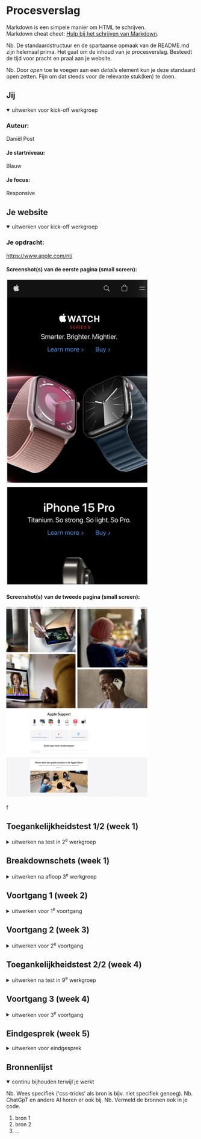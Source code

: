 # Procesverslag
Markdown is een simpele manier om HTML te schrijven.  
Markdown cheat cheet: [Hulp bij het schrijven van Markdown](https://github.com/adam-p/markdown-here/wiki/Markdown-Cheatsheet).

Nb. De standaardstructuur en de spartaanse opmaak van de README.md zijn helemaal prima. Het gaat om de inhoud van je procesverslag. Besteedt de tijd voor pracht en praal aan je website.

Nb. Door *open* toe te voegen aan een *details* element kun je deze standaard open zetten. Fijn om dat steeds voor de relevante stuk(ken) te doen.





## Jij

<details open>
  <summary>uitwerken voor kick-off werkgroep</summary>

  ### Auteur:
  Daniël Post 

  #### Je startniveau:
  Blauw

  #### Je focus:
  Responsive
 
</details>





## Je website

<details open>
  <summary>uitwerken voor kick-off werkgroep</summary>

  ### Je opdracht:
  https://www.apple.com/nl/

  #### Screenshot(s) van de eerste pagina (small screen): 
  
  <img src="readme-images/apple-home.png" width="375px" alt="Home pagina apple">

  #### Screenshot(s) van de tweede pagina (small screen):
 
  <img src="readme-images/apple-support.png" width="375px" alt="Apple support pagina">
 
</details>

f

## Toegankelijkheidstest 1/2 (week 1)

<details>
  <summary>uitwerken na test in 2<sup>e</sup> werkgroep</summary>

  ### Bevindingen
  Lijst met je bevindingen die in de test naar voren kwamen:

  Plusjes: 
- screenreader leest woorden voor uit de linkjes zodat er, inplaats van “lees meer” wordt er wat meer informatie voorgelezen over de pagina waar het linkje naar toe leidt.
- Apple maakt veelal gebruik van Div elementen in de HTML.


</details>



## Breakdownschets (week 1)

<details>
  <summary>uitwerken na afloop 3<sup>e</sup> werkgroep</summary>

  ### de hele pagina: 
  <img src="readme-images/dummy-plaatje.jpg" width="375px" alt="breakdown van de hele pagina">

  ### dynamisch deel (bijv menu): 
  <img src="readme-images/dummy-plaatje.jpg" width="375px" alt="breakdown van een dynamisch deel">

  ### wellicht nog een dynamisch deel (bijv filter): 
  <img src="readme-images/dummy-plaatje.jpg" width="375px" alt="breakdown van nog een dynamisch deel">

</details>





## Voortgang 1 (week 2)

<details>
  <summary>uitwerken voor 1<sup>e</sup> voortgang</summary>

  ### Stand van zaken
  hier dit ging goed & dit was lastig (neem ook screenshots op van delen van je website en code)

  Deze week ben ik begonnen met het maken van mijn opdracht, door wat een andere deadline voor een herkansing had ik deze 
  week niet super veel tijd maar dat is afgerond. Ik heb voor mijzelf wel duidelijk hoe ik het wil gaan doen. Ik loop nu tegen 
  een aantal problemen/vragen. 
  
  1 Hoe zorg ik ervoor dat mijn afbeelding veranderd wanneer het scherm groter wordt? 

  2 Hoe zet ik een linkje op een afbeelding?

  3 Voor mijn header heb ik 4 icons, waarvan ik er 1 wil uitlijnen links boven en de andere 3 rechtsboven. Ik heb het geprobeerd met flexbox te veranderen
  maar op de pagina werkt het niet (zie screenshot)

  <img src="readme-images/navBar1" width="375px" alt="Afbeelding van hoe mijn header er nu uit ziet">
  <img src="readme-images/Navbar2" width="375px" alt="Afbeelding van de code die ik gebruik">




  ### Agenda voor meeting
  samen met je groepje opstellen

  | Daniel     | student 2          | student 3    | student 4        |
  | ---            | ---                | ---          | ---              |
  | dit bespreken  | en dit             | en ik dit    | en dan ik dat    |
  | en dat ook nog | dit als er tijd is | nog een punt | dit wil ik zeker |
  | ...            | ...                | ...          | ...              |

  Daniel: 
  
  1 Hoe zorg ik ervoor dat mijn afbeelding veranderd wanneer het scherm groter wordt? 

  2 Hoe zet ik een linkje op een afbeelding?

  3 Voor mijn header heb ik 4 icons, waarvan ik er 1 wil uitlijnen links boven en de andere 3 rechtsboven. Ik heb het geprobeerd met flexbox te veranderen
  maar op de pagina werkt het niet (zie screenshot)

  Nicholas

    Foto als achtergrond
    margin links en rechts voor de hele pagina behalve de achtergrond

  Ruby: 
  Ik heb elementen hidden op scherm maar wel laten lezen door screenreaders

  Beyzanur:

  Ik wil een video toevoegen, maar ik wil niet dat deze automatisch begint wanneer je de pagina opent. Ik wil dat je zelf kunt klikken om de video te starten


  ### Verslag van meeting
  hier na afloop snel de uitkomsten van de meeting vastleggen

  - punt 1
  - punt 2
  - nog een punt
  - ...

</details>





## Voortgang 2 (week 3)

<details>
  <summary>uitwerken voor 2<sup>e</sup> voortgang</summary>

  ### Stand van zaken
  hier dit ging goed & dit was lastig (neem ook screenshots op van delen van je website en code)


  ### Agenda voor meeting
  samen met je groepje opstellen

  | student 1      | student 2          | student 3    | student 4        |
  | ---            | ---                | ---          | ---              |
  | Grid van 1 naar| en dit             | en ik dit    | en dan ik dat    |
  | en dat ook nog | dit als er tijd is | nog een punt | dit wil ik zeker |
  | ...            | ...                | ...          | ...              |

  Daniël: - hoe laat ik de grid vanaf een grotere grootte veranderen van een 1 kolom's grid naar een 2 kolom's grid?
   - 


  ### Verslag van meeting
  hier na afloop snel de uitkomsten van de meeting vastleggen

  - Ik moet nog hard doorwerken, dit omdat een beetje achterloop en het lastig vind.
  - Om de grid aan te passen kan ik deze code gebruiken: section a:nth-child(3n+1)  
    grid-column: 1 / 3;
  - 
- ...

</details>





## Toegankelijkheidstest 2/2 (week 4)

<details>
  <summary>uitwerken na test in 9<sup>e</sup> werkgroep</summary>

  ### Bevindingen
  Lijst met je bevindingen die in de test naar voren kwamen (geef ook aan wat er verbeterd is):

</details>





## Voortgang 3 (week 4)

<details>
  <summary>uitwerken voor 3<sup>e</sup> voortgang</summary>

  ### Stand van zaken
  Ik moet nog veel doen, ik vindt het lastig, maar ik moet het dit weekend en begin van volgende week af zien te krijgen.


  ### Agenda voor meeting
  samen met je groepje opstellen

  | student 1      | student 2          | student 3    | student 4        |
  | ---            | ---                | ---          | ---              |
  | dit bespreken  | en dit             | en ik dit    | en dan ik dat    |
  | en dat ook nog | dit als er tijd is | nog een punt | dit wil ik zeker |
  | ...            | ...                | ...          | ...              |

  Daniël: Hoe kan ik ervoor zorgen dat wanneer mijn schermbreedte groter is, mijn grid aanpast van 1 naar 4 vakjes.

  Beyza: Ik heb een hamburgermenu met allemaal plaatjes. Hoe kan ik tekst aan die plaatjes toevoegen?

  ### Verslag van meeting
  hier na afloop snel de uitkomsten van de meeting vastleggen

  - punt 1
  - punt 2
  - nog een punt
  - ...

</details>





## Eindgesprek (week 5)

<details>
  <summary>uitwerken voor eindgesprek</summary>

  ### Je uitkomst - karakteristiek screenshots:
  <img src="readme-images/dummy-plaatje.jpg" width="375px" alt="uitomst opdracht 1">


  ### Dit ging goed/Heb ik geleerd: 
  Korte omschrijving met plaatjes

  <img src="readme-images/dummy-plaatje.jpg" width="375px" alt="top">


  ### Dit was lastig/Is niet gelukt:
  Korte omschrijving met plaatjes

  <img src="readme-images/dummy-plaatje.jpg" width="375px" alt="bummer">
</details>





## Bronnenlijst

<details open>
  <summary>continu bijhouden terwijl je werkt</summary>

  Nb. Wees specifiek ('css-tricks' als bron is bijv. niet specifiek genoeg). 
  Nb. ChatGpT en andere AI horen er ook bij.
  Nb. Vermeld de bronnen ook in je code.

  1. bron 1
  2. bron 2
  3. ...

</details>